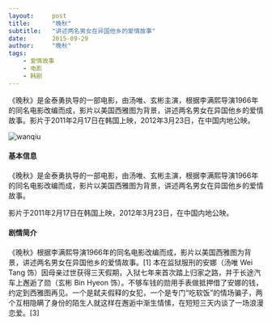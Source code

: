 ```yaml
---
layout:     post
title:      "晚秋"
subtitle:   "讲述两名男女在异国他乡的爱情故事"
date:       2015-09-29
author:     "晚秋"
tags:
    - 爱情故事
    - 电影
    - 韩剧
---
```



《晚秋》是金泰勇执导的一部电影，由汤唯、玄彬主演，根据李满熙导演1966年的同名电影改编而成，影片以美国西雅图为背景，讲述两名男女在异国他乡的爱情故事。影片于2011年2月17日在韩国上映，2012年3月23日，在中国内地公映。

![wanqiu](http://e.hiphotos.baidu.com/baike/h%3D452/sign=0d9252246409c93d18f20ff2ad3cf8bb/a50f4bfbfbedab64c7ca55eaf436afc379311e5b.jpg)

#### 基本信息

  《晚秋》是金泰勇执导的一部电影，由汤唯、玄彬主演，根据李满熙导演1966年的同名电影改编而成，影片以美国西雅图为背景，讲述两名男女在异国他乡的爱情故事。

  影片于2011年2月17日在韩国上映，2012年3月23日，在中国内地公映。

#### 剧情简介

《晚秋》根据李满熙导演1966年的同名电影改编而成，影片以美国西雅图为背景，讲述两名男女在异国他乡的爱情故事。[1]  本在监狱服刑的安娜（汤唯 Wei Tang 饰）因母亲过世获得三天假期，入狱七年来首次踏上归家之路，并于长途汽车上邂逅了勋（玄彬 Bin Hyeon 饰）。不够车钱的勋用手表做抵押借了安娜的钱，约定到西雅图再见。一个是弑夫假释的女犯，一个是专门“吃软饭”的情场骗子，两个互相隐瞒了身份的陌生人就这样在邂逅中渐生情愫，在短短三天内谈了一场浪漫恋爱。[3] 

